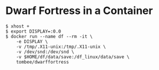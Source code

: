 # Dwarf Fortress in a Container

```
$ xhost +
$ export DISPLAY=:0.0
$ docker run --name df --rm -it \
    -e DISPLAY \
    -v /tmp/.X11-unix:/tmp/.X11-unix \
    -v /dev/snd:/dev/snd \
    -v $HOME/df/data/save:/df_linux/data/save \
    tombee/dwarffortress
```
